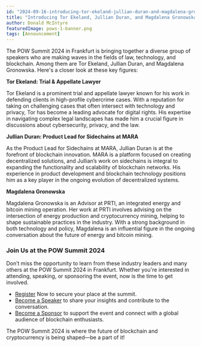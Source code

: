 ```yaml
---
id: "2024-09-16-introducing-tor-ekeland-jullian-duran-and-magdalena-gronowska-en"
title: "Introducing Tor Ekeland, Jullian Duran, and Magdalena Gronowska"
author: Donald McIntyre
featuredImage: pows-1-banner.png
tags: [Announcement]
---
```


The POW Summit 2024 in Frankfurt is bringing together a diverse group of speakers who are making waves in the fields of law, technology, and blockchain. Among them are Tor Ekeland, Jullian Duran, and Magdalena Gronowska. Here's a closer look at these key figures:

**Tor Ekeland: Trial & Appellate Lawyer**

Tor Ekeland is a prominent trial and appellate lawyer known for his work in defending clients in high-profile cybercrime cases. With a reputation for taking on challenging cases that often intersect with technology and privacy, Tor has become a leading advocate for digital rights. His expertise in navigating complex legal landscapes has made him a crucial figure in discussions about cybersecurity, privacy, and the law.

**Jullian Duran: Product Lead for Sidechains at MARA**

As the Product Lead for Sidechains at MARA, Jullian Duran is at the forefront of blockchain innovation. MARA is a platform focused on creating decentralized solutions, and Jullian’s work on sidechains is integral to expanding the functionality and scalability of blockchain networks. His experience in product development and blockchain technology positions him as a key player in the ongoing evolution of decentralized systems.

**Magdalena Gronowska**

Magdalena Gronowska is an Advisor at PRTI, an integrated energy and bitcoin mining operation. Her work at PRTI involves advising on the intersection of energy production and cryptocurrency mining, helping to shape sustainable practices in the industry. With a strong background in both technology and policy, Magdalena is an influential figure in the ongoing conversation about the future of energy and bitcoin mining.

### Join Us at the POW Summit 2024

Don’t miss the opportunity to learn from these industry leaders and many others at the POW Summit 2024 in Frankfurt. Whether you're interested in attending, speaking, or sponsoring the event, now is the time to get involved.

- [Register](http://powsummit.com) Now to secure your place at the summit.
- [Become a Speaker](https://cfp.powsummit.com/2024/) to share your insights and contribute to the conversation.
- [Become a Sponsor](http://POWSummit.com) to support the event and connect with a global audience of blockchain enthusiasts.

The POW Summit 2024 is where the future of blockchain and cryptocurrency is being shaped—be a part of it!
